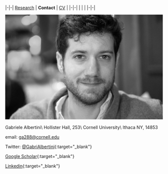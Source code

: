 |-|-|
[Research](research.md) | **Contact** | [CV](gabriele_albertini_vitae.pdf) |
|-|-|
| | |
|-|-|

<!--<img src="images/profile_photo_id_bw.png" onmouseover="this.src='images/IMG-9237_ski_crop.JPG'" onmouseout="this.src='images/profile_photo_id_bw.png'" /> -->

<!--<img src="images/profile_photo_id_bw.png" onmouseover="this.src='images/IMG_9317-2_utah_small.jpg'" onmouseout="this.src='images/profile_photo_id_bw.png'" /> -->

<img src="images/profile_photo_id_bw.png" onmouseover="this.src='images/IMG-8773_mnt_pleasant_crop.JPG'" onmouseout="this.src='images/profile_photo_id_bw.png'" /> 

Gabriele Albertini\\
Hollister Hall, 253\\
Cornell University\\
Ithaca NY, 14853

email: [ga288@cornell.edu](mailto:ga288@cornell.edu)
	
Twitter: [@GabriAlbertini](https://twitter.com/GabriAlbertini){:target="_blank"}

[Google Scholar](https://scholar.google.com/citations?user=hcGejO0AAAAJ&hl){:target="_blank"}
	
[Linkedin](https://www.linkedin.com/in/gabriele-albertini-19005432/){:target="_blank"}


	

	
	
